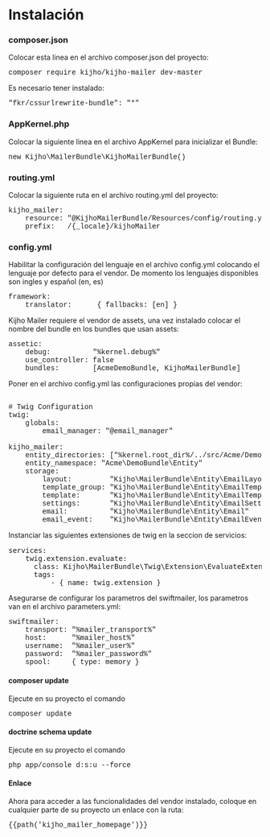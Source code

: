 <html>
 <body>
<h1>Instalación</h1>


<h3>composer.json</h3>

Colocar esta linea en el archivo composer.json del proyecto:

<pre style="font-family: Courier New;">composer require kijho/kijho-mailer dev-master</pre>


Es necesario tener instalado:

<pre style="font-family: Courier New;">"fkr/cssurlrewrite-bundle": "*"</pre>

<h3>AppKernel.php</h3>

Colocar la siguiente linea en el archivo AppKernel para inicializar el Bundle:

<pre style="font-family: Courier New;">new Kijho\MailerBundle\KijhoMailerBundle()</pre>


<h3>routing.yml</h3>

Colocar la siguiente ruta en el archivo routing.yml del proyecto:

<pre style="font-family: Courier New;">
kijho_mailer:
    resource: "@KijhoMailerBundle/Resources/config/routing.yml"
    prefix:   /{_locale}/kijhoMailer
</pre>


<h3>config.yml</h3>

Habilitar la configuración del lenguaje en el archivo config.yml colocando  el lenguaje por defecto para el vendor. De momento los lenguajes disponibles son ingles y español (en, es)

<pre style="font-family: Courier New;">
framework:
    translator:      { fallbacks: [en] }
</pre>


Kijho Mailer requiere el vendor de assets, una vez instalado colocar el nombre del bundle en los bundles que usan assets:

<pre style="font-family: Courier New;">
assetic:
    debug:          "%kernel.debug%"
    use_controller: false
    bundles:        [AcmeDemoBundle, KijhoMailerBundle]
</pre>

Poner en el archivo config.yml las configuraciones propias del vendor:
<pre style="font-family: Courier New;">

# Twig Configuration
twig:
    globals:
        email_manager: "@email_manager"

kijho_mailer:
    entity_directories: ["%kernel.root_dir%/../src/Acme/DemoBundle/Entity/"]
    entity_namespace: "Acme\DemoBundle\Entity"
    storage:
        layout:         "Kijho\MailerBundle\Entity\EmailLayout"
        template_group: "Kijho\MailerBundle\Entity\EmailTemplateGroup"
        template:       "Kijho\MailerBundle\Entity\EmailTemplate"
        settings:       "Kijho\MailerBundle\Entity\EmailSettings"
        email:          "Kijho\MailerBundle\Entity\Email"
        email_event:    "Kijho\MailerBundle\Entity\EmailEvent"
</pre>

Instanciar las siguientes extensiones de twig en la seccion de servicios:
<pre>
services:
    twig.extension.evaluate:
      class: Kijho\MailerBundle\Twig\Extension\EvaluateExtension
      tags:
          - { name: twig.extension }
</pre>

Asegurarse de configurar los parametros del swiftmailer, los parametros van en el archivo parameters.yml:

<pre style="font-family: Courier New;">
swiftmailer:
    transport: "%mailer_transport%"
    host:      "%mailer_host%"
    username:  "%mailer_user%"
    password:  "%mailer_password%"
    spool:     { type: memory }
</pre>


<h4>composer update</h4>
Ejecute en su proyecto el comando <pre style="font-family: Courier New;">composer update</pre> 

<h4>doctrine schema update</h4>
Ejecute en su proyecto el comando <pre style="font-family: Courier New;">php app/console d:s:u --force</pre> 

<h4>Enlace</h4>
Ahora para acceder a las funcionalidades del vendor instalado, coloque en cualquier parte de su proyecto un enlace con la ruta:
<pre style="font-family: Courier New;">{{path('kijho_mailer_homepage')}}</pre>

<script>
    $( function() { $("PRE").prettyPre(); } );
</script>

</body>
</html>